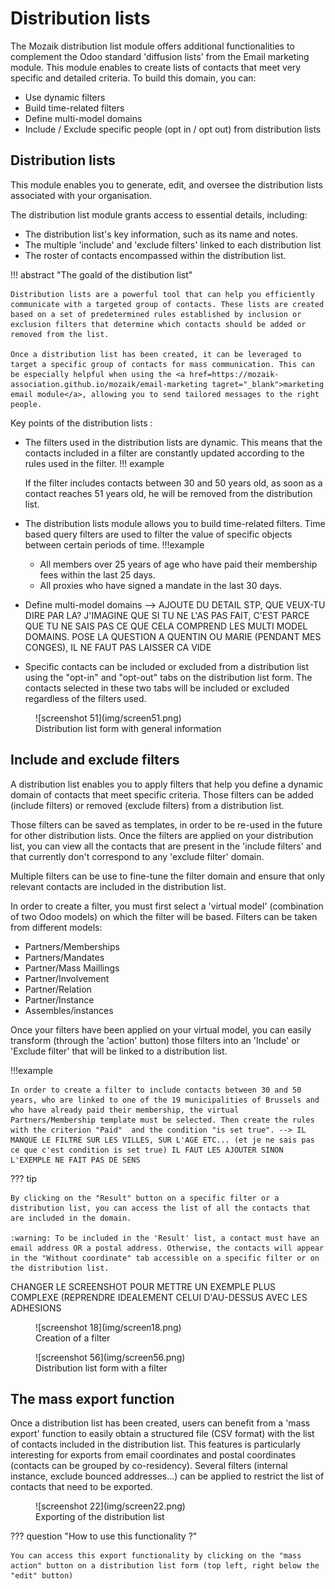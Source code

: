 # Distribution lists

The Mozaik distribution list module offers additional functionalities to complement the Odoo standard 'diffusion lists' from the Email marketing module. 
This module enables to create lists of contacts that meet very specific and detailed criteria. To build this domain, you can:

- Use dynamic filters
- Build time-related filters
- Define multi-model domains
- Include / Exclude specific people (opt in / opt out) from distribution lists 

## Distribution lists

This module enables you to generate, edit, and oversee the distribution lists associated with your organisation.

The distribution list module grants access to essential details, including:

- The distribution list's key information, such as its name and notes.
- The multiple 'include' and 'exclude filters' linked to each distribution list
- The roster of contacts encompassed within the distribution list.

!!! abstract "The goald of the distibution list" 

    Distribution lists are a powerful tool that can help you efficiently communicate with a targeted group of contacts. These lists are created based on a set of predetermined rules established by inclusion or exclusion filters that determine which contacts should be added or removed from the list.

    Once a distribution list has been created, it can be leveraged to target a specific group of contacts for mass communication. This can be especially helpful when using the <a href=https://mozaik-association.github.io/mozaik/email-marketing tagret="_blank">marketing email module</a>, allowing you to send tailored messages to the right people.    
 
Key points of the distribution lists :

- The filters used in the distribution lists are dynamic. This means that the contacts included in a filter are constantly updated according to the rules used in the filter. 
!!! example

    If the filter includes contacts between 30 and 50 years old, as soon as a contact reaches 51 years old, he will be removed from the distribution list.   

- The distribution lists module allows you to build time-related filters. Time based query filters are used to filter the value of specific objects between certain periods of time.
!!!example

    - All members over 25 years of age who have paid their membership fees within the last 25 days.
    - All proxies who have signed a mandate in the last 30 days.


- Define multi-model domains --> AJOUTE DU DETAIL STP, QUE VEUX-TU DIRE PAR LA? J'IMAGINE QUE SI TU NE L'AS PAS FAIT, C'EST PARCE QUE TU NE SAIS PAS CE QUE CELA COMPREND LES MULTI MODEL DOMAINS. POSE LA QUESTION A QUENTIN OU MARIE (PENDANT MES CONGES), IL NE FAUT PAS LAISSER CA VIDE

- Specific contacts can be included or excluded from a distribution list using the "opt-in" and "opt-out" tabs on the distribution list form. The contacts selected in these two tabs will be included or excluded regardless of the filters used. 

<figure markdown>
![screenshot 51](img/screen51.png)
 <figcaption>Distribution list form with general information</figcaption>
</figure>

## Include and exclude filters
 
A distribution list enables you to apply filters that help you define a dynamic domain of contacts that meet specific criteria. Those filters can be added (include filters) or removed (exclude filters) from a distribution list. 

Those filters can be saved as templates, in order to be re-used in the future for other distribution lists. Once the filters are applied on your distribution list, you can view all the contacts that are present in the 'include filters' and that currently don't correspond to any 'exclude filter' domain.

Multiple filters can be use to fine-tune the filter domain and ensure that only relevant contacts are included in the distribution list.

In order to create a filter, you must first select a 'virtual model' (combination of two Odoo models) on which the filter will be based. Filters can be taken from different models: 

- Partners/Memberships
- Partners/Mandates
- Partner/Mass Maillings
- Partner/Involvement
- Partner/Relation 
- Partner/Instance 
- Assembles/instances 

Once your filters have been applied on your virtual model, you can easily transform (through the 'action' button) those filters into an 'Include' or 'Exclude filter' that will be linked to a distribution list. 

!!!example

    In order to create a filter to include contacts between 30 and 50 years, who are linked to one of the 19 municipalities of Brussels and who have already paid their membership, the virtual Partners/Membership template must be selected. Then create the rules with the criterion "Paid"  and the condition "is set true". --> IL MANQUE LE FILTRE SUR LES VILLES, SUR L'AGE ETC... (et je ne sais pas ce que c'est condition is set true) IL FAUT LES AJOUTER SINON L'EXEMPLE NE FAIT PAS DE SENS

 

??? tip

    By clicking on the "Result" button on a specific filter or a distribution list, you can access the list of all the contacts that are included in the domain. 

    :warning: To be included in the 'Result' list, a contact must have an email address OR a postal address. Otherwise, the contacts will appear in the "Without coordinate" tab accessible on a specific filter or on the distribution list.

CHANGER LE SCREENSHOT POUR METTRE UN EXEMPLE PLUS COMPLEXE (REPRENDRE IDEALEMENT CELUI D'AU-DESSUS AVEC LES ADHESIONS
<figure markdown>
![screenshot 18](img/screen18.png)
<figcaption>Creation of a filter</figcaption>
</figure>
<figure markdown>
![screenshot 56](img/screen56.png)
<figcaption>Distribution list form with a filter</figcaption>
</figure>

## The mass export function

Once a distribution list has been created, users can benefit from a 'mass export' function to easily obtain a structured file (CSV format) with the list of contacts included in the distribution list. This features is particularly interesting for exports from email coordinates and postal coordinates (contacts can be grouped by co-residency). Several filters (internal instance, exclude bounced addresses...) can be applied  to restrict the list of contacts that need to be exported. 


<figure markdown>
![screenshot 22](img/screen22.png)
 <figcaption>Exporting of the distribution list</figcaption>
</figure>

??? question "How to use this functionality ?"

    You can access this export functionality by clicking on the "mass action" button on a distribution list form (top left, right below the "edit" button)